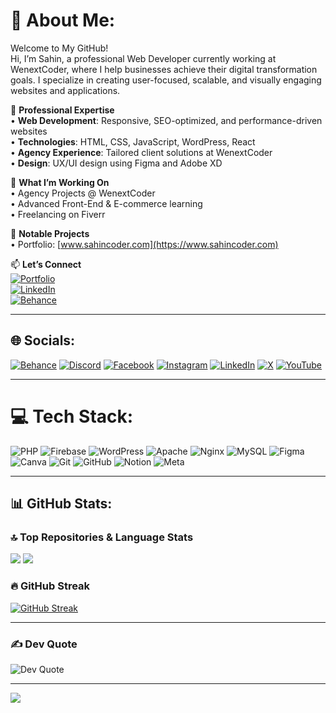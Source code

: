 # 💫 About Me:
Welcome to My GitHub!  
Hi, I’m Sahin, a professional Web Developer currently working at WenextCoder, where I help businesses achieve their digital transformation goals. I specialize in creating user-focused, scalable, and visually engaging websites and applications.

💼 **Professional Expertise**  
• **Web Development**: Responsive, SEO-optimized, and performance-driven websites  
• **Technologies**: HTML, CSS, JavaScript, WordPress, React  
• **Agency Experience**: Tailored client solutions at WenextCoder  
• **Design**: UX/UI design using Figma and Adobe XD  

🚀 **What I’m Working On**  
• Agency Projects @ WenextCoder  
• Advanced Front-End & E-commerce learning  
• Freelancing on Fiverr  

🌟 **Notable Projects**  
• Portfolio: [www.sahincoder.com](https://www.sahincoder.com)

📫 **Let’s Connect**  
[![Portfolio](https://img.shields.io/badge/Portfolio-5201FF?logo=web&logoColor=white)](https://www.sahincoder.com)  
[![LinkedIn](https://img.shields.io/badge/LinkedIn-0077B5?logo=linkedin&logoColor=white)](https://linkedin.com/in/sahincoder)  
[![Behance](https://img.shields.io/badge/Behance-1769ff?logo=behance&logoColor=white)](https://behance.net/sahincoder)

---

## 🌐 Socials:

[![Behance](https://img.shields.io/badge/Behance-1769ff?logo=behance&logoColor=white)](https://behance.net/sahincoder)
[![Discord](https://img.shields.io/badge/Discord-7289DA?logo=discord&logoColor=white)](https://discord.gg/dHY6eGQJ)
[![Facebook](https://img.shields.io/badge/Facebook-1877F2?logo=Facebook&logoColor=white)](https://facebook.com/sahincoderbd)
[![Instagram](https://img.shields.io/badge/Instagram-E4405F?logo=Instagram&logoColor=white)](https://instagram.com/sahincoderbd)
[![LinkedIn](https://img.shields.io/badge/LinkedIn-0077B5?logo=linkedin&logoColor=white)](https://linkedin.com/in/sahincoder)
[![X](https://img.shields.io/badge/X-000000?logo=X&logoColor=white)](https://x.com/sahincoder)
[![YouTube](https://img.shields.io/badge/YouTube-FF0000?logo=YouTube&logoColor=white)](https://youtube.com/@UCdTUOVtXL-2B6CtQ3r2iTqQ)

---

# 💻 Tech Stack:
![PHP](https://img.shields.io/badge/php-777BB4.svg?style=for-the-badge&logo=php&logoColor=white)
![Firebase](https://img.shields.io/badge/firebase-039BE5.svg?style=for-the-badge&logo=firebase)
![WordPress](https://img.shields.io/badge/WordPress-117AC9.svg?style=for-the-badge&logo=WordPress&logoColor=white)
![Apache](https://img.shields.io/badge/apache-D42029.svg?style=for-the-badge&logo=apache&logoColor=white)
![Nginx](https://img.shields.io/badge/nginx-009639.svg?style=for-the-badge&logo=nginx&logoColor=white)
![MySQL](https://img.shields.io/badge/mysql-4479A1.svg?style=for-the-badge&logo=mysql&logoColor=white)
![Figma](https://img.shields.io/badge/figma-F24E1E.svg?style=for-the-badge&logo=figma&logoColor=white)
![Canva](https://img.shields.io/badge/Canva-00C4CC.svg?style=for-the-badge&logo=Canva&logoColor=white)
![Git](https://img.shields.io/badge/git-F05033.svg?style=for-the-badge&logo=git&logoColor=white)
![GitHub](https://img.shields.io/badge/github-121011.svg?style=for-the-badge&logo=github&logoColor=white)
![Notion](https://img.shields.io/badge/Notion-000000.svg?style=for-the-badge&logo=notion&logoColor=white)
![Meta](https://img.shields.io/badge/Meta-0467DF.svg?style=for-the-badge&logo=Meta&logoColor=white)

---

## 📊 GitHub Stats:

### 🔝 Top Repositories & Language Stats

<p align="left">
  <img src="https://github-profile-summary-cards.vercel.app/api/cards/repos-per-language?username=sahincoderbd&theme=radical" />
  <img src="https://github-profile-summary-cards.vercel.app/api/cards/most-commit-language?username=sahincoderbd&theme=radical" />
</p>

### 🔥 GitHub Streak

[![GitHub Streak](https://git-hub-streak-stats.vercel.app?user=sahincoderbd&theme=radical&border_radius=4)](https://git.io/streak-stats)

---

### ✍️ Dev Quote

![Dev Quote](https://quotes-github-readme.vercel.app/api?type=horizontal&theme=radical)

---

[![](https://visitcount.itsvg.in/api?id=sahinwebdev&icon=0&color=8)](https://visitcount.itsvg.in)

